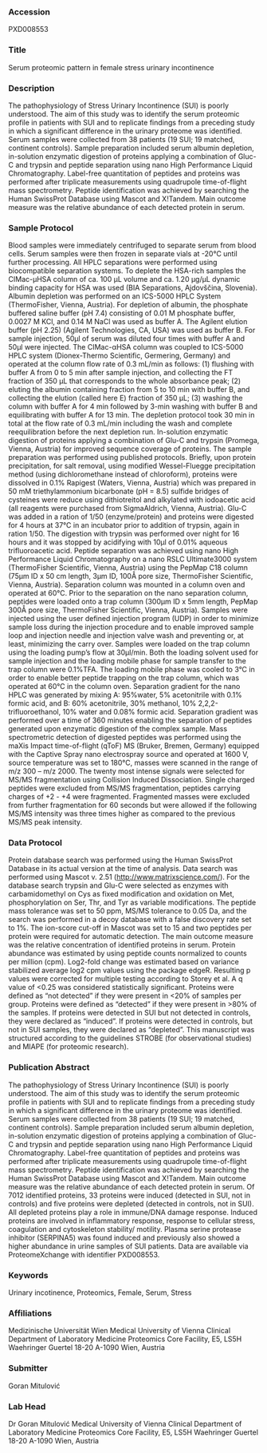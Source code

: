 ### Accession
PXD008553

### Title
Serum proteomic pattern in female stress urinary incontinence

### Description
The pathophysiology of Stress Urinary Incontinence (SUI) is poorly understood. The aim of this study was to identify the serum proteomic profile in patients with SUI and to replicate findings from a preceding study in which a significant difference in the urinary proteome was identified.  Serum samples were collected from 38 patients (19 SUI; 19 matched, continent controls). Sample preparation included serum albumin depletion, in-solution enzymatic digestion of proteins applying a combination of Gluc-C and trypsin and peptide separation using nano High Performance Liquid Chromatography. Label-free quantitation of peptides and proteins was performed after triplicate measurements using quadrupole time-of-flight mass spectrometry. Peptide identification was achieved by searching the Human SwissProt Database using Mascot and X!Tandem. Main outcome measure was the relative abundance of each detected protein in serum.

### Sample Protocol
Blood samples were immediately centrifuged to separate serum from blood cells. Serum samples were then frozen in separate vials at -20°C until further processing. All HPLC separations were performed using biocompatible separation systems. To deplete the HSA-rich samples the CIMac-µHSA column of ca. 100 µL volume and ca. 1.20 µg/µL dynamic binding capacity for HSA was used (BIA Separations, Ajdovščina, Slovenia). Albumin depletion was performed on an ICS-5000 HPLC System (ThermoFisher, Vienna, Austria).  For depletion of albumin, the phosphate buffered saline buffer (pH 7.4) consisting of 0.01 M phosphate buffer, 0.0027 M KCl, and 0.14 M NaCl was used as buffer A. The Agilent elution buffer (pH 2.25) (Agilent Technologies, CA, USA) was used as buffer B.  For sample injection, 50µl of serum was diluted four times with buffer A and 50µl were injected. The CIMac-αHSA column was coupled to ICS-5000 HPLC system (Dionex-Thermo Scientific, Germering, Germany) and operated at the column flow rate of 0.3 mL/min as follows: (1) flushing with buffer A from 0 to 5 min after sample injection, and collecting the FT fraction of 350 µL that corresponds to the whole absorbance peak; (2) eluting the albumin containing fraction from 5 to 10 min with buffer B, and collecting the elution (called here E) fraction of 350 µL; (3) washing the column with buffer A for 4 min followed by 3-min washing with buffer B and equilibrating with buffer A for 13 min. The depletion protocol took 30 min in total at the flow rate of 0.3 mL/min including the wash and complete reequilibration before the next depletion run.  In-solution enzymatic digestion of proteins applying a combination of Glu-C and trypsin (Promega, Vienna, Austria) for improved sequence coverage of proteins. The sample preparation was performed using published protocols. Briefly, upon protein precipitation, for salt removal, using modified Wessel-Fluegge precipitation method (using dichloromethane instead of chloroform), proteins were dissolved in 0.1% Rapigest (Waters, Vienna, Austria) which was prepared in 50 mM triethylammonium bicarbonate (pH = 8.5) sulfide bridges of cysteines were reduce using dithiotreitol and alkylated with iodoacetic acid (all reagents were purchased from SigmaAldrich, Vienna, Austria). Glu-C was added in a ration of 1/50 (enzyme/protein) and proteins were digested for 4 hours at 37°C in an incubator prior to addition of trypsin, again in ration 1/50. The digestion with trypsin was performed over night for 16 hours and it was stopped by acidifying with 10µl of 0.01% aqueous trifluoroacetic acid.  Peptide separation was achieved using nano High Performance Liquid Chromatography on a nano RSLC Ultimate3000 system (ThermoFisher Scientific, Vienna, Austria) using the PepMap C18 column (75µm ID x 50 cm length, 3µm ID, 100Å pore size, ThermoFisher Scientific, Vienna, Austria). Separation column was mounted in a column oven and operated at 60°C. Prior to the separation on the nano separation column, peptides were loaded onto a trap column (300µm ID x 5mm length, PepMap 300Å pore size, ThermoFisher Scientific, Vienna, Austria). Samples were injected using the user defined injection program (UDP) in order to minimize sample loss during the injection procedure and to enable improved sample loop and injection needle and injection valve wash and preventing or, at least, minimizing the carry over. Samples were loaded on the trap column using the loading pump’s flow at 30µl/min. Both the loading solvent used for sample injection and the loading mobile phase for sample transfer to the trap column were 0.1%TFA. The loading mobile phase was cooled to 3°C in order to enable better peptide trapping on the trap column, which was operated at 60°C in the column oven. Separation gradient for the nano HPLC was generated by mixing A: 95%water, 5% acetonitrile with 0.1% formic acid, and B: 60% acetonitrile, 30% methanol, 10% 2,2,2-trifluoroethanol, 10% water and 0.08% formic acid. Separation gradient was performed over a time of 360 minutes enabling the separation of peptides generated upon enzymatic digestion of the complex sample. Mass spectrometric detection of digested peptides was performed using the maXis Impact time-of-flight (qToF) MS (Bruker, Bremen, Germany) equipped with the Captive Spray nano electrospray source and operated at 1600 V, source temperature was set to 180°C, masses were scanned in the range of m/z 300 – m/z 2000. The twenty most intense signals were selected for MS/MS fragmentation using Collision Induced Dissociation. Single charged peptides were excluded from MS/MS fragmentation, peptides carrying charges of +2 - +4 were fragmented. Fragmented masses were excluded from further fragmentation for 60 seconds but were allowed if the following MS/MS intensity was three times higher as compared to the previous MS/MS peak intensity.

### Data Protocol
Protein database search was performed using the Human SwissProt Database in its actual version at the time of analysis. Data search was performed using Mascot v. 2.51 (http://www.matrixscience.com/). For the database search trypsin and Glu-C were selected as enzymes with carbamidomethyl on Cys as fixed modification and oxidation on Met, phosphorylation on Ser, Thr,  and Tyr as variable modifications. The peptide mass tolerance was set to 50 ppm, MS/MS tolerance to 0.05 Da, and the search was performed in a decoy database with a false discovery rate set to 1%. The ion-score cut-off in Mascot was set to 15 and two peptides per protein were required for automatic detection.  The main outcome measure was the relative concentration of identified proteins in serum. Protein abundance was estimated by using peptide counts normalized to counts per million (cpm). Log2-fold change was estimated based on variance stabilized average log2 cpm values using the package edgeR. Resulting p values were corrected for multiple testing according to Storey et al. A q value of <0.25 was considered statistically significant. Proteins were defined as “not detected” if they were present in <20% of samples per group. Proteins were defined as “detected” if they were present in >80% of the samples. If proteins were detected in SUI but not detected in controls, they were declared as “induced”. If proteins were detected in controls, but not in SUI samples, they were declared as “depleted”. This manuscript was structured according to the guidelines STROBE (for observational studies) and MIAPE (for proteomic research).

### Publication Abstract
The pathophysiology of Stress Urinary Incontinence (SUI) is poorly understood. The aim of this study was to identify the serum proteomic profile in patients with SUI and to replicate findings from a preceding study in which a significant difference in the urinary proteome was identified. Serum samples were collected from 38&#xa0;patients (19 SUI; 19 matched, continent controls). Sample preparation included serum albumin depletion, in-solution enzymatic digestion of proteins applying a combination of Gluc-C and trypsin and peptide separation using nano High Performance Liquid Chromatography. Label-free quantitation of peptides and proteins was performed after triplicate measurements using quadrupole time-of-flight mass spectrometry. Peptide identification was achieved by searching the Human SwissProt Database using Mascot and X!Tandem. Main outcome measure was the relative abundance of each detected protein in serum. Of 7012 identified proteins, 33 proteins were induced (detected in SUI, not in controls) and five proteins were depleted (detected in controls, not in SUI). All depleted proteins play a role in immune/DNA damage response. Induced proteins are involved in inflammatory response, response to cellular stress, coagulation and cytoskeleton stability/ motility. Plasma serine protease inhibitor (SERPINA5) was found induced and previously also showed a higher abundance in urine samples of SUI patients. Data are available via ProteomeXchange with identifier PXD008553.

### Keywords
Urinary incotinence, Proteomics, Female, Serum, Stress

### Affiliations
Medizinische Universität Wien
Medical University of Vienna Clinical Department of Laboratory Medicine Proteomics Core Facility, E5, LS5H Waehringer Guertel 18-20 A-1090 Wien, Austria

### Submitter
Goran Mitulović

### Lab Head
Dr Goran Mitulović
Medical University of Vienna Clinical Department of Laboratory Medicine Proteomics Core Facility, E5, LS5H Waehringer Guertel 18-20 A-1090 Wien, Austria


